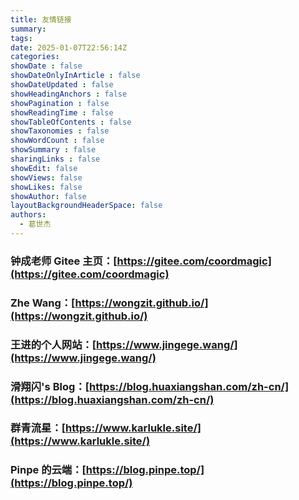 ```yaml
---
title: 友情链接
summary: 
tags:
date: 2025-01-07T22:56:14Z
categories:
showDate : false
showDateOnlyInArticle : false
showDateUpdated : false
showHeadingAnchors : false
showPagination : false
showReadingTime : false
showTableOfContents : false
showTaxonomies : false 
showWordCount : false
showSummary : false
sharingLinks : false
showEdit: false
showViews: false
showLikes: false
showAuthor: false
layoutBackgroundHeaderSpace: false
authors:
  - 葛世杰
---
```


### 钟成老师 Gitee 主页：[https://gitee.com/coordmagic](https://gitee.com/coordmagic)


### Zhe Wang：[https://wongzit.github.io/](https://wongzit.github.io/)


### 王进的个人网站：[https://www.jingege.wang/](https://www.jingege.wang/)


### 滑翔闪's Blog：[https://blog.huaxiangshan.com/zh-cn/](https://blog.huaxiangshan.com/zh-cn/)


### 群青流星：[https://www.karlukle.site/](https://www.karlukle.site/)


### Pinpe 的云端：[https://blog.pinpe.top/](https://blog.pinpe.top/)



